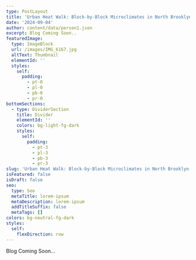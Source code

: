 ```yaml
---
type: PostLayout
title: 'Urban Heat Walk: Block-by-Block Microclimates in North Brooklyn'
date: '2024-09-04'
author: content/data/person1.json
excerpt: Blog Coming Soon..
featuredImage:
  type: ImageBlock
  url: /images/IMG_6167.jpg
  altText: Thumbnail
  elementId: ''
  styles:
    self:
      padding:
        - pt-0
        - pl-0
        - pb-0
        - pr-0
bottomSections:
  - type: DividerSection
    title: Divider
    elementId: ''
    colors: bg-light-fg-dark
    styles:
      self:
        padding:
          - pt-3
          - pl-3
          - pb-3
          - pr-3
slug: 'Urban Heat Walk: Block-by-Block Microclimates in North Brooklyn'
isFeatured: false
isDraft: false
seo:
  type: Seo
  metaTitle: lorem-ipsum
  metaDescription: lorem-ipsum
  addTitleSuffix: false
  metaTags: []
colors: bg-neutral-fg-dark
styles:
  self:
    flexDirection: row
---
```

Blog Coming Soon...
